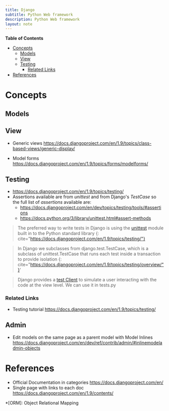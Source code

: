 ```yaml
---
title: Django
subtitle: Python Web framework
description: Python Web framework
layout: note
---
```


<!-- markdown-toc start - Don't edit this section. Run M-x markdown-toc-generate-toc again -->
**Table of Contents**

- [Concepts](#concepts)
    - [Models](#models)
    - [View](#view)
    - [Testing](#testing)
        - [Related Links](#related-links)
- [References](#references)

<!-- markdown-toc end -->

# Concepts

## Models 

## View

* Generic views <https://docs.djangoproject.com/en/1.9/topics/class-based-views/generic-display/>

* Model forms <https://docs.djangoproject.com/en/1.9/topics/forms/modelforms/>

## Testing

* <https://docs.djangoproject.com/en/1.9/topics/testing/>
* Assertions available are from _unittest_ and from Django's _TestCase_ so the full list of _assertions_ available are:
    * <https://docs.djangoproject.com/en/dev/topics/testing/tools/#assertions>
	* <https://docs.python.org/3/library/unittest.html#assert-methods>

> The preferred way to write tests in Django is using the [unittest](https://docs.python.org/3/library/unittest.html#module-unittest) module built in to the Python standard library
{: cite="https://docs.djangoproject.com/en/1.9/topics/testing/"}

> In Django we subclasses from django.test.TestCase, which is a subclass of unittest.TestCase that runs each test inside a transaction to provide isolation
{: cite="https://docs.djangoproject.com/en/1.9/topics/testing/overview/"}'

> Django provides a [test Client](https://docs.djangoproject.com/en/1.9/intro/tutorial05/#the-django-test-client) to simulate a user interacting with the code at the view level. We can use it in tests.py

### Related Links

* Testing tutorial <https://docs.djangoproject.com/en/1.9/topics/testing/>

## Admin

* Edit models on the same page as a parent model with Model Inlines <https://docs.djangoproject.com/en/dev/ref/contrib/admin/#inlinemodeladmin-objects>

References
==========

+ Official Documentation in categories <https://docs.djangoproject.com/en/>
+ Single page with links to each doc <https://docs.djangoproject.com/en/1.9/contents/>

*[ORM]: Object Relational Mapping
